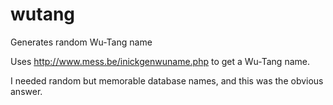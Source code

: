 wutang
======

Generates random Wu-Tang name

Uses http://www.mess.be/inickgenwuname.php to get a Wu-Tang name. 

I needed random but memorable database names, and this was the obvious answer.

